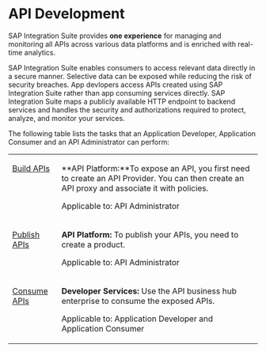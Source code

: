 <!-- loioadcbc07b031b4ac285b22867a1216306 -->

# API Development

SAP Integration Suite provides **one experience** for managing and monitoring all APIs across various data platforms and is enriched with real-time analytics.

SAP Integration Suite enables consumers to access relevant data directly in a secure manner. Selective data can be exposed while reducing the risk of security breaches. App devlopers access APIs created using SAP Integration Suite rather than app consuming services directly. SAP Integration Suite maps a publicly available HTTP endpoint to backend services and handles the security and authorizations required to protect, analyze, and monitor your services.

The following table lists the tasks that an Application Developer, Application Consumer and an API Administrator can perform:


<table>
<tr>
<td valign="top">

[Build APIs](build-apis-74c042b.md)



</td>
<td valign="top">

**API Platform:**To expose an API, you first need to create an API Provider. You can then create an API proxy and associate it with policies.

Applicable to: API Administrator



</td>
</tr>
<tr>
<td valign="top">

[Publish APIs](publish-apis-75a4a11.md)



</td>
<td valign="top">

**API Platform:** To publish your APIs, you need to create a product.

Applicable to: API Administrator



</td>
</tr>
<tr>
<td valign="top">

[Consume APIs](consume-apis-ea561e4.md)



</td>
<td valign="top">

**Developer Services:** Use the API business hub enterprise to consume the exposed APIs.

Applicable to: Application Developer and Application Consumer



</td>
</tr>
</table>

